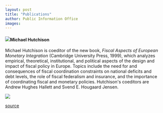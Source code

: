 ```yaml
---
layout: post
title: "Publications"
author: Public Information Office
images:
---
```


####

#### ![][1]Michael Hutchison

Michael Hutchison is coeditor of the new book, _Fiscal Aspects of European Monetary Integration_ (Cambridge University Press, 1999), which analyzes empirical, theoretical, institutional, and political aspects of the design and impact of fiscal policy in Europe. Topics include the need for and consequences of fiscal coordination constraints on national deficits and debt levels, the role of fiscal federalism and insurance, and the importance of coordinating fiscal and monetary policies. Hutchison's coeditors are Andrew Hughes Hallett and Svend E. Hougaard Jensen.

  
  
  
![ ][2]

[1]: ../art/fiscal_aspects.180.jpg
[2]: ../../images/trans.gif

[source](http://www1.ucsc.edu/currents/99-00/10-18/pubs.html "Permalink to pubs")
